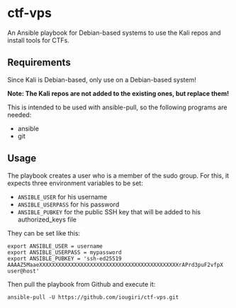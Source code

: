 # ctf-vps
An Ansible playbook for Debian-based systems to use the Kali repos and install tools for CTFs.

## Requirements
Since Kali is Debian-based, only use on a Debian-based system!

**Note: The Kali repos are not added to the existing ones, but replace them!**

This is intended to be used with ansible-pull, so the following programs are needed:

- ansible
- git

## Usage
The playbook creates a user who is a member of the sudo group. For this, it expects three environment variables to be set:

- `ANSIBLE_USER` for his username
- `ANSIBLE_USERPASS` for his password
- `ANSIBLE_PUBKEY` for the public SSH key that will be added to his authorized_keys file

They can be set like this:
```sh-session
export ANSIBLE_USER = username
export ANSIBLE_USERPASS = mypassword
export ANSIBLE_PUBKEY = 'ssh-ed25519 AAAAZ5MaaeXXXXXXXXXXXXXXXXXXXXXXXXXXXXXXXXXXXXXXXXXXXXrAPrd3puF2vfpX user@host'
```

Then pull the playbook from Github and execute it:
```sh-session
ansible-pull -U https://github.com/iougiri/ctf-vps.git
```

